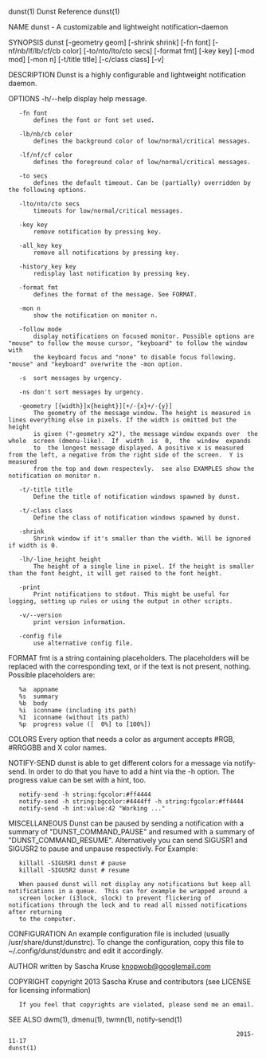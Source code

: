 dunst(1)                                                          Dunst Reference                                                         dunst(1)

NAME
       dunst - A customizable and lightweight notification-daemon

SYNOPSIS
       dunst [-geometry geom] [-shrink shrink] [-fn font] [-nf/nb/lf/lb/cf/cb color] [-to/nto/lto/cto secs] [-format fmt] [-key key] [-mod mod]
       [-mon n] [-t/title title] [-c/class class] [-v]

DESCRIPTION
       Dunst is a highly configurable and lightweight notification daemon.

OPTIONS
       -h/--help
           display help message.

       -fn font
           defines the font or font set used.

       -lb/nb/cb color
           defines the background color of low/normal/critical messages.

       -lf/nf/cf color
           defines the foreground color of low/normal/critical messages.

       -to secs
           defines the default timeout. Can be (partially) overridden by the following options.

       -lto/nto/cto secs
           timeouts for low/normal/critical messages.

       -key key
           remove notification by pressing key.

       -all_key key
           remove all notifications by pressing key.

       -history_key key
           redisplay last notification by pressing key.

       -format fmt
           defines the format of the message. See FORMAT.

       -mon n
           show the notification on monitor n.

       -follow mode
           display notifications on focused monitor. Possible options are "mouse" to follow the mouse cursor, "keyboard" to follow the window with
           the keyboard focus and "none" to disable focus following. "mouse" and "keyboard" overwrite the -mon option.

       -s  sort messages by urgency.

       -ns don't sort messages by urgency.

       -geometry [{width}]x{height}][+/-{x}+/-{y}]
           The geometry of the message window. The height is measured in lines everything else in pixels. If the width is omitted but the height
           is given ("-geometry x2"), the message window expands over  the  whole  screen (dmenu-like).  If  width  is  0,  the  window  expands
           to  the longest message displayed. A positive x is measured from the left, a negative from the right side of the screen.  Y is measured
           from the top and down respectevly.  see also EXAMPLES show the notification on monitor n.

       -t/-title title
           Define the title of notification windows spawned by dunst.

       -t/-class class
           Define the class of notification windows spawned by dunst.

       -shrink
           Shrink window if it's smaller than the width. Will be ignored if width is 0.

       -lh/-line_height height
           The height of a single line in pixel. If the height is smaller than the font height, it will get raised to the font height.

       -print
           Print notifications to stdout. This might be useful for logging, setting up rules or using the output in other scripts.

       -v/--version
           print version information.

       -config file
           use alternative config file.

FORMAT
       fmt is a string containing placeholders. The placeholders will be replaced with the corresponding text, or if the text is not present,
       nothing. Possible placeholders are:

       %a  appname
       %s  summary
       %b  body
       %i  iconname (including its path)
       %I  iconname (without its path)
       %p  progress value ([  0%] to [100%])

COLORS
       Every option that needs a color as argument accepts #RGB, #RRGGBB and X color names.

NOTIFY-SEND
       dunst is able to get different colors for a message via notify-send.  In order to do that you have to add a hint via the -h option.  The
       progress value can be set with a hint, too.

       notify-send -h string:fgcolor:#ff4444
       notify-send -h string:bgcolor:#4444ff -h string:fgcolor:#ff4444
       notify-send -h int:value:42 "Working ..."

MISCELLANEOUS
       Dunst can be paused by sending a notification with a summary of "DUNST_COMMAND_PAUSE" and resumed with a summary of "DUNST_COMMAND_RESUME".
       Alternatively you can send SIGUSR1 and SIGUSR2 to pause and unpause respectivly. For Example:

       killall -SIGUSR1 dunst # pause
       killall -SIGUSR2 dunst # resume

       When paused dunst will not display any notifications but keep all notifications in a queue.  This can for example be wrapped around a
       screen locker (i3lock, slock) to prevent flickering of notifications through the lock and to read all missed notifications after returning
       to the computer.

CONFIGURATION
       An example configuration file is included (usually /usr/share/dunst/dunstrc).  To change the configuration, copy this file to
       ~/.config/dunst/dunstrc and edit it accordingly.

AUTHOR
       written by Sascha Kruse <knopwob@googlemail.com>

COPYRIGHT
       copyright 2013 Sascha Kruse and contributors (see LICENSE for licensing information)

       If you feel that copyrights are violated, please send me an email.

SEE ALSO
       dwm(1), dmenu(1), twmn(1), notify-send(1)

                                                                    2015-11-17                                                            dunst(1)
